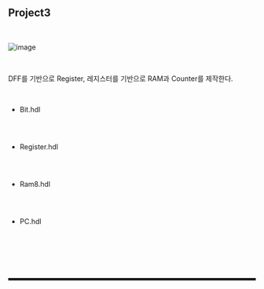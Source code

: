 ## Project3

<br>

![image](https://user-images.githubusercontent.com/52172169/207836450-8dde974b-e173-44ab-9750-d329bec5e70d.png)

<br>

DFF를 기반으로 Register, 레지스터를 기반으로 RAM과 Counter를 제작한다.

<br>

+ Bit.hdl

```c

```

<br>

+ Register.hdl

```c

```

<br>

+ Ram8.hdl

```c

```

<br>

+ PC.hdl

```c

```

<br>

<br><br>
<hr style="border: 2px solid;">
<br><br>
